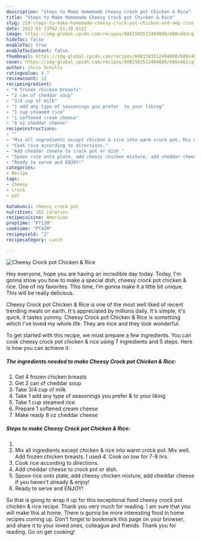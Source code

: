 ```yaml
---
description: "Steps to Make Homemade Cheesy Crock pot Chicken & Rice"
title: "Steps to Make Homemade Cheesy Crock pot Chicken & Rice"
slug: 219-steps-to-make-homemade-cheesy-crock-pot-chicken-and-amp-rice
date: 2022-01-13T02:51:38.611Z
image: https://img-global.cpcdn.com/recipes/6081503512494080/680x482cq70/cheesy-crock-pot-chicken-rice-recipe-main-photo.jpg
hideToc: false
enableToc: true
enableTocContent: false
thumbnail: https://img-global.cpcdn.com/recipes/6081503512494080/680x482cq70/cheesy-crock-pot-chicken-rice-recipe-main-photo.jpg
cover: https://img-global.cpcdn.com/recipes/6081503512494080/680x482cq70/cheesy-crock-pot-chicken-rice-recipe-main-photo.jpg
author: Chris Schultz
ratingvalue: 4.7
reviewcount: 22
recipeingredient:
- "4 frozen chicken breasts"
- "2 can of cheddar soup"
- "3/4 cup of milk"
- "1 add any type of seasonings you prefer  to your liking"
- "1 cup steamed rice"
- "1 softened cream cheese"
- "8 oz cheddar cheese"
recipeinstructions:
- ""
- "Mix all ingredients except chicken & rice into warm crock pot. Mix well. Add frozen chicken breasts. I used 4. Cook on low for 7-8 hrs."
- "Cook rice according to directions."
- "Add cheddar cheese to crock pot or dish."
- "Spoon rice onto plate, add cheesy chicken mixture, add cheddar cheese if you haven&#39;t already & enjoy!"
- "Ready to serve and ENJOY!"
categories:
- Recipe
tags:
- cheesy
- crock
- pot

katakunci: cheesy crock pot 
nutrition: 183 calories
recipecuisine: American
preptime: "PT13M"
cooktime: "PT42M"
recipeyield: "2"
recipecategory: Lunch

---
```



![Cheesy Crock pot Chicken & Rice](https://img-global.cpcdn.com/recipes/6081503512494080/680x482cq70/cheesy-crock-pot-chicken-rice-recipe-main-photo.jpg)

Hey everyone, hope you are having an incredible day today. Today, I'm gonna show you how to make a special dish, cheesy crock pot chicken & rice. One of my favorites. This time, I'm gonna make it a little bit unique. This will be really delicious.

Cheesy Crock pot Chicken & Rice is one of the most well liked of recent trending meals on earth. It's appreciated by millions daily. It's simple, it's quick, it tastes yummy. Cheesy Crock pot Chicken & Rice is something which I've loved my whole life. They are nice and they look wonderful.




To get started with this recipe, we must prepare a few ingredients. You can cook cheesy crock pot chicken & rice using 7 ingredients and 5 steps. Here is how you can achieve it.

<!--inarticleads1-->

##### The ingredients needed to make Cheesy Crock pot Chicken & Rice:

1. Get 4 frozen chicken breasts
1. Get 2 can of cheddar soup
1. Take 3/4 cup of milk
1. Take 1 add any type of seasonings you prefer & to your liking
1. Take 1 cup steamed rice
1. Prepare 1 softened cream cheese
1. Make ready 8 oz cheddar cheese




<!--inarticleads2-->

##### Steps to make Cheesy Crock pot Chicken & Rice:

1. 
1. Mix all ingredients except chicken & rice into warm crock pot. Mix well. Add frozen chicken breasts. I used 4. Cook on low for 7-8 hrs.
1. Cook rice according to directions.
1. Add cheddar cheese to crock pot or dish.
1. Spoon rice onto plate, add cheesy chicken mixture, add cheddar cheese if you haven&#39;t already & enjoy!
1. Ready to serve and ENJOY!



So that is going to wrap it up for this exceptional food cheesy crock pot chicken & rice recipe. Thank you very much for reading. I am sure that you will make this at home. There is gonna be more interesting food in home recipes coming up. Don't forget to bookmark this page on your browser, and share it to your loved ones, colleague and friends. Thank you for reading. Go on get cooking!
